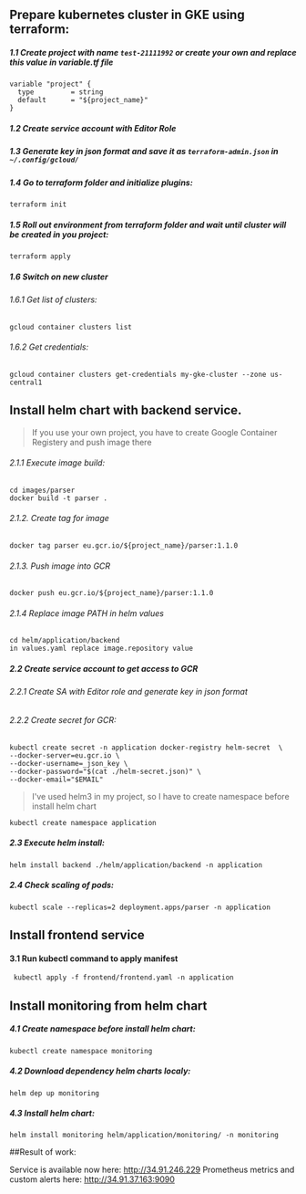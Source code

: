 ## Prepare kubernetes cluster in GKE using terraform:
##### 1.1 Create project with name `test-21111992` or create your own and replace this value in variable.tf file
```
variable "project" {
  type         = string
  default      = "${project_name}"
}
```
##### 1.2 Create service account with Editor Role
##### 1.3 Generate key in json format and save it as ` terraform-admin.json ` in `~/.config/gcloud/`
##### 1.4 Go to terraform folder and initialize plugins:
```
terraform init
```
##### 1.5  Roll out environment from terraform folder and wait until cluster will be created in you project:
```
terraform apply
```
##### 1.6 Switch on new cluster
###### 1.6.1 Get list of clusters:
```
gcloud container clusters list
```
###### 1.6.2 Get credentials:
```
gcloud container clusters get-credentials my-gke-cluster --zone us-central1
```


## Install helm chart with backend service.

> If you use your own project, you have to create Google Container Registery and push image there
###### 2.1.1 Execute image build:
```
cd images/parser
docker build -t parser .
```
###### 2.1.2. Create tag for image
```
docker tag parser eu.gcr.io/${project_name}/parser:1.1.0
```
###### 2.1.3. Push image into GCR
```
docker push eu.gcr.io/${project_name}/parser:1.1.0
```
###### 2.1.4 Replace image PATH in helm values
```
cd helm/application/backend
in values.yaml replace image.repository value
```
##### 2.2 Create service account to get access to GCR
###### 2.2.1 Create SA with Editor role and generate key in json format
###### 2.2.2 Create secret for GCR:
```
kubectl create secret -n application docker-registry helm-secret  \
--docker-server=eu.gcr.io \
--docker-username=_json_key \
--docker-password="$(cat ./helm-secret.json)" \
--docker-email="$EMAIL"
```
> I've used helm3 in my project, so I have to create namespace before install helm chart
```
kubectl create namespace application
```
##### 2.3 Execute helm install:
```
helm install backend ./helm/application/backend -n application
```
##### 2.4 Check scaling of pods:
```
kubectl scale --replicas=2 deployment.apps/parser -n application
```
## Install frontend service
#### 3.1 Run kubectl command to apply manifest
```
 kubectl apply -f frontend/frontend.yaml -n application
```

## Install monitoring from helm chart
##### 4.1 Create namespace before install helm chart:
```
kubectl create namespace monitoring
```
##### 4.2 Download dependency helm charts localy:
```
helm dep up monitoring
```
##### 4.3 Install helm chart:
```
helm install monitoring helm/application/monitoring/ -n monitoring
```

##Result of work:

Service is available now here: http://34.91.246.229
Prometheus metrics and custom alerts here: http://34.91.37.163:9090